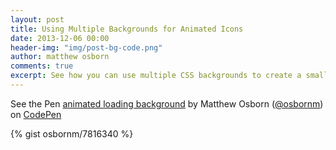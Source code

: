 ```yaml
---
layout: post
title: Using Multiple Backgrounds for Animated Icons
date: 2013-12-06 00:00
header-img: "img/post-bg-code.png"
author: matthew osborn
comments: true
excerpt: See how you can use multiple CSS backgrounds to create a small neat loading animation.
---
```

<p data-height="268" data-theme-id="0" data-slug-hash="DatKv" data-user="osbornm" data-default-tab="result" class='codepen'>See the Pen <a href='http://codepen.io/osbornm/pen/DatKv'>animated loading background</a> by Matthew Osborn (<a href='http://codepen.io/osbornm'>@osbornm</a>) on <a href='http://codepen.io'>CodePen</a></p>
<script async src="//codepen.io/assets/embed/ei.js"></script>

{% gist osbornm/7816340 %}
